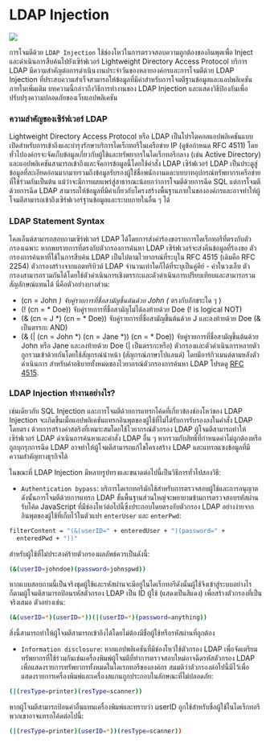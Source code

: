 # LDAP Injection

![](https://dpsvdv74uwwos.cloudfront.net/statics/img/blogposts/ldap-injection.png)

การโจมตีด้วย `LDAP Injection` ใช้ช่องโหว่ในการตรวจสอบความถูกต้องของอินพุตเพื่อ Inject และดำเนินการสืบค้นไปยังเซิร์ฟเวอร์ Lightweight Directory Access Protocol บริการ LDAP มีความสำคัญต่อการดำเนินงานประจำวันของหลายองค์กรและการโจมตีด้วย LDAP Injection ที่ประสบความสำเร็จสามารถให้ข้อมูลที่มีค่าสำหรับการโจมตีฐานข้อมูลและแอปพลิเคชันภายในเพิ่มเติม บทความนี้กล่าวถึงวิธีการทำงานของ LDAP Injection และแสดงวิธีป้องกันเพื่อปรับปรุงความปลอดภัยของเว็บแอปพลิเคชัน

### ความสำคัญของเซิร์ฟเวอร์ LDAP

Lightweight Directory Access Protocol หรือ LDAP เป็นโปรโตคอลแอปพลิเคชันแบบเปิดสำหรับการเข้าถึงและบำรุงรักษาบริการไดเร็กทอรีในเครือข่าย IP (ดูข้อกำหนด RFC 4511) โดยทั่วไปองค์กรจะจัดเก็บข้อมูลเกี่ยวกับผู้ใช้และทรัพยากรในไดเร็กทอรีกลาง (เช่น Active Directory) และแอปพลิเคชันสามารถเข้าถึงและจัดการข้อมูลนี้โดยใช้คำสั่ง LDAP เซิร์ฟเวอร์ LDAP เป็นประตูสู่ข้อมูลที่ละเอียดอ่อนมากมายรวมถึงข้อมูลรับรองผู้ใช้ชื่อพนักงานและบทบาทอุปกรณ์ทรัพยากรเครือข่ายที่ใช้ร่วมกันเป็นต้น แม้ว่าจะมีการเผยแพร่สู่สาธารณะน้อยกว่าการโจมตีด้วยการฉีด SQL แต่การโจมตีด้วยการฉีด LDAP สามารถให้ข้อมูลที่มีค่าเกี่ยวกับโครงสร้างพื้นฐานภายในขององค์กรและอาจทำให้ผู้โจมตีสามารถเข้าถึงเซิร์ฟเวอร์ฐานข้อมูลและระบบภายในอื่น ๆ ได้

### LDAP Statement Syntax

ไคลเอ็นต์สามารถสอบถามเซิร์ฟเวอร์ LDAP ได้โดยการส่งคำร้องขอรายการไดเร็กทอรีที่ตรงกับตัวกรองเฉพาะ หากพบรายการที่ตรงกับตัวกรองการค้นหา LDAP เซิร์ฟเวอร์จะส่งคืนข้อมูลที่ร้องขอ ตัวกรองการค้นหาที่ใช้ในการสืบค้น LDAP เป็นไปตามไวยากรณ์ที่ระบุใน RFC 4515 (เดิมคือ RFC 2254) ตัวกรองสร้างจากแอตทริบิวต์ LDAP จำนวนเท่าใดก็ได้ที่ระบุเป็นคู่คีย์ - ค่าในวงเล็บ ตัวกรองสามารถรวมกันได้โดยใช้ตัวดำเนินการเชิงตรรกะและตัวดำเนินการเปรียบเทียบและสามารถรวมสัญลักษณ์แทนได้ นี่คือตัวอย่างบางส่วน:

- (cn = John *) จับคู่รายการที่ชื่อสามัญขึ้นต้นด้วย John (* ตรงกับอักขระใด ๆ )
- (! (cn = * Doe)) จับคู่รายการที่ชื่อสามัญไม่ได้ลงท้ายด้วย Doe (! is logical NOT)
- (& (cn = J *) (cn = * Doe)) จับคู่รายการที่ชื่อสามัญขึ้นต้นด้วย J และลงท้ายด้วย Doe (& เป็นตรรกะ AND)
- (& (| (cn = John *) (cn = Jane *)) (cn = * Doe)) จับคู่รายการที่ชื่อสามัญขึ้นต้นด้วย John หรือ Jane และลงท้ายด้วย Doe (| เป็นตรรกะหรือ)
ตัวกรองและตัวดำเนินการหลายตัวถูกรวมเข้าด้วยกันโดยใช้สัญกรณ์นำหน้า (สัญกรณ์ภาษาโปแลนด์) โดยมีอาร์กิวเมนต์ตามหลังตัวดำเนินการ สำหรับคำอธิบายทั้งหมดของไวยากรณ์ตัวกรองการค้นหา LDAP โปรดดู [RFC 4515](https://tools.ietf.org/html/rfc4515).
                                                                                                                                                                                                                                                                      
### LDAP Injection ทำงานอย่างไร?

เช่นเดียวกับ SQL Injection และการโจมตีด้วยการแทรกโค้ดที่เกี่ยวข้องช่องโหว่ของ LDAP Injection จะเกิดขึ้นเมื่อแอปพลิเคชันแทรกอินพุตของผู้ใช้ที่ไม่ได้รับการรับรองลงในคำสั่ง LDAP โดยตรง ด้วยการสร้างค่าสตริงที่เหมาะสมโดยใช้ไวยากรณ์ตัวกรอง LDAP ผู้โจมตีสามารถทำให้เซิร์ฟเวอร์ LDAP ดำเนินการค้นหาและคำสั่ง LDAP อื่น ๆ หากรวมกับสิทธิ์ที่กำหนดค่าไม่ถูกต้องหรือถูกบุกรุกการฉีด LDAP อาจทำให้ผู้โจมตีสามารถแก้ไขโครงสร้าง LDAP และแทรกแซงข้อมูลที่มีความสำคัญทางธุรกิจได้

ในขณะที่ LDAP Injection มีหลายรูปทรงและขนาดต่อไปนี้เป็นวิธีการทั่วไปสองวิธี:

- `Authentication bypass`: บริการไดเรกทอรีมักใช้สำหรับการตรวจสอบผู้ใช้และการอนุญาตดังนั้นการโจมตีด้วยการแทรก LDAP ขั้นพื้นฐานส่วนใหญ่จะพยายามข้ามการตรวจสอบรหัสผ่าน รับโค้ด JavaScript ที่มีช่องโหว่ต่อไปนี้ซึ่งประกอบโดยตรงกับตัวกรอง LDAP อย่างง่ายจากอินพุตของผู้ใช้ที่เก็บไว้ในตัวแปร `enterUser` และ `enterPwd`:

```bash
filterContent = "(&(userID=" + enteredUser + ")(password=" + 
  enteredPwd + "))"
```
สำหรับผู้ใช้ที่ไม่ประสงค์ร้ายตัวกรองผลลัพธ์ควรเป็นดังนี้: 

```bash
(&(userID=johndoe)(password=johnspwd))
```
หากแบบสอบถามนี้เป็นจริงชุดผู้ใช้และรหัสผ่านจะมีอยู่ในไดเร็กทอรีดังนั้นผู้ใช้จึงเข้าสู่ระบบอย่างไรก็ตามผู้โจมตีสามารถป้อนรหัสตัวกรอง LDAP เป็น ID ผู้ใช้ (แสดงเป็นสีแดง) เพื่อสร้างตัวกรองที่เป็นจริงเสมอ ตัวอย่างเช่น:

```bash
(&(userID=*)(userID=*))(|(userID=*)(password=anything))
```
สิ่งนี้สามารถทำให้ผู้โจมตีสามารถเข้าถึงได้โดยไม่ต้องมีชื่อผู้ใช้หรือรหัสผ่านที่ถูกต้อง

- `Information disclosure`: หากแอปพลิเคชันที่มีช่องโหว่ใช้ตัวกรอง LDAP เพื่อจัดเตรียมทรัพยากรที่ใช้ร่วมกันเช่นเครื่องพิมพ์ผู้โจมตีที่ทำการตรวจสอบใหม่อาจฉีดรหัสตัวกรอง LDAP เพื่อแสดงรายการทรัพยากรทั้งหมดในไดเรกทอรีขององค์กร สมมติว่าตัวกรองต่อไปนี้มีไว้เพื่อแสดงรายการเครื่องพิมพ์และเครื่องสแกนถูกประกอบในลักษณะที่ไม่ปลอดภัย:

```bash
(|(resType=printer)(resType=scanner))
```
หากผู้โจมตีสามารถป้อนค่าอื่นแทนเครื่องพิมพ์และทราบว่า userID ถูกใช้สำหรับชื่อผู้ใช้ในไดเร็กทอรีพวกเขาอาจแทรกโค้ดต่อไปนี้:

```bash
(|(resType=printer)(userID=*))(resType=scanner))
```
